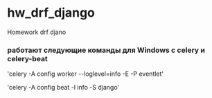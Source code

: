 # hw_drf_django
Homework drf djano


### работают следующие команды для Windows с celery и celery-beat
'celery -A config worker --loglevel=info -E -P eventlet'  

'celery -A config beat -l info -S django'